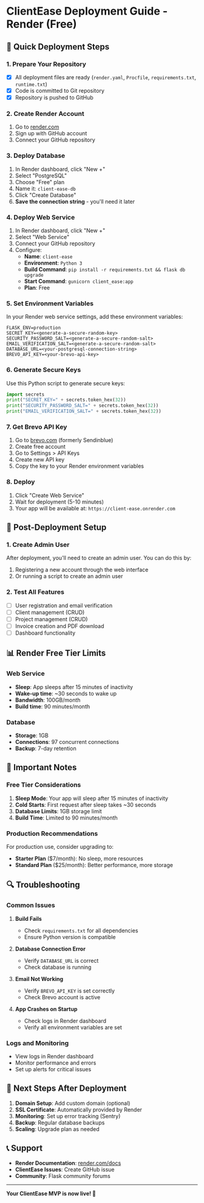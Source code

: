 # ClientEase Deployment Guide - Render (Free)

## 🚀 Quick Deployment Steps

### 1. Prepare Your Repository
- [x] All deployment files are ready (`render.yaml`, `Procfile`, `requirements.txt`, `runtime.txt`)
- [x] Code is committed to Git repository
- [x] Repository is pushed to GitHub

### 2. Create Render Account
1. Go to [render.com](https://render.com)
2. Sign up with GitHub account
3. Connect your GitHub repository

### 3. Deploy Database
1. In Render dashboard, click "New +"
2. Select "PostgreSQL"
3. Choose "Free" plan
4. Name it: `client-ease-db`
5. Click "Create Database"
6. **Save the connection string** - you'll need it later

### 4. Deploy Web Service
1. In Render dashboard, click "New +"
2. Select "Web Service"
3. Connect your GitHub repository
4. Configure:
   - **Name**: `client-ease`
   - **Environment**: `Python 3`
   - **Build Command**: `pip install -r requirements.txt && flask db upgrade`
   - **Start Command**: `gunicorn client_ease:app`
   - **Plan**: Free

### 5. Set Environment Variables
In your Render web service settings, add these environment variables:

```
FLASK_ENV=production
SECRET_KEY=<generate-a-secure-random-key>
SECURITY_PASSWORD_SALT=<generate-a-secure-random-salt>
EMAIL_VERIFICATION_SALT=<generate-a-secure-random-salt>
DATABASE_URL=<your-postgresql-connection-string>
BREVO_API_KEY=<your-brevo-api-key>
```

### 6. Generate Secure Keys
Use this Python script to generate secure keys:
```python
import secrets
print("SECRET_KEY=" + secrets.token_hex(32))
print("SECURITY_PASSWORD_SALT=" + secrets.token_hex(32))
print("EMAIL_VERIFICATION_SALT=" + secrets.token_hex(32))
```

### 7. Get Brevo API Key
1. Go to [brevo.com](https://brevo.com) (formerly Sendinblue)
2. Create free account
3. Go to Settings > API Keys
4. Create new API key
5. Copy the key to your Render environment variables

### 8. Deploy
1. Click "Create Web Service"
2. Wait for deployment (5-10 minutes)
3. Your app will be available at: `https://client-ease.onrender.com`

## 🔧 Post-Deployment Setup

### 1. Create Admin User
After deployment, you'll need to create an admin user. You can do this by:
1. Registering a new account through the web interface
2. Or running a script to create an admin user

### 2. Test All Features
- [ ] User registration and email verification
- [ ] Client management (CRUD)
- [ ] Project management (CRUD)
- [ ] Invoice creation and PDF download
- [ ] Dashboard functionality

## 📊 Render Free Tier Limits

### Web Service
- **Sleep**: App sleeps after 15 minutes of inactivity
- **Wake-up time**: ~30 seconds to wake up
- **Bandwidth**: 100GB/month
- **Build time**: 90 minutes/month

### Database
- **Storage**: 1GB
- **Connections**: 97 concurrent connections
- **Backup**: 7-day retention

## 🚨 Important Notes

### Free Tier Considerations
1. **Sleep Mode**: Your app will sleep after 15 minutes of inactivity
2. **Cold Starts**: First request after sleep takes ~30 seconds
3. **Database Limits**: 1GB storage limit
4. **Build Time**: Limited to 90 minutes/month

### Production Recommendations
For production use, consider upgrading to:
- **Starter Plan** ($7/month): No sleep, more resources
- **Standard Plan** ($25/month): Better performance, more storage

## 🔍 Troubleshooting

### Common Issues

1. **Build Fails**
   - Check `requirements.txt` for all dependencies
   - Ensure Python version is compatible

2. **Database Connection Error**
   - Verify `DATABASE_URL` is correct
   - Check database is running

3. **Email Not Working**
   - Verify `BREVO_API_KEY` is set correctly
   - Check Brevo account is active

4. **App Crashes on Startup**
   - Check logs in Render dashboard
   - Verify all environment variables are set

### Logs and Monitoring
- View logs in Render dashboard
- Monitor performance and errors
- Set up alerts for critical issues

## 🎯 Next Steps After Deployment

1. **Domain Setup**: Add custom domain (optional)
2. **SSL Certificate**: Automatically provided by Render
3. **Monitoring**: Set up error tracking (Sentry)
4. **Backup**: Regular database backups
5. **Scaling**: Upgrade plan as needed

## 📞 Support

- **Render Documentation**: [render.com/docs](https://render.com/docs)
- **ClientEase Issues**: Create GitHub issue
- **Community**: Flask community forums

---

**Your ClientEase MVP is now live! 🎉**

